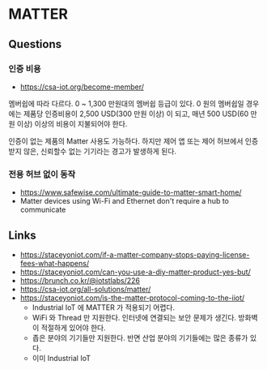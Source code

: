# MATTER

## Questions
### 인증 비용
* https://csa-iot.org/become-member/

멤버쉽에 따라 다르다. 0 ~ 1,300 만원대의 멤버쉽 등급이 있다.
0 원의 멤버쉽일 경우에는 제품당 인증비용이 2,500 USD(300 만원 이상) 이 되고,
매년 500 USD(60 만원 이상) 이상의 비용이 지불되어야 한다.

인증이 없는 제품의 Matter 사용도 가능하다.
하지만 제어 앱 또는 제어 허브에서 인증 받지 않은, 신뢰할수 없는 기기라는 경고가 발생하게 된다.

### 전용 허브 없이 동작
* https://www.safewise.com/ultimate-guide-to-matter-smart-home/
* Matter devices using Wi-Fi and Ethernet don't require a hub to communicate

## Links
* https://staceyoniot.com/if-a-matter-company-stops-paying-license-fees-what-happens/
* https://staceyoniot.com/can-you-use-a-diy-matter-product-yes-but/
* https://brunch.co.kr/@iotstlabs/226
* https://csa-iot.org/all-solutions/matter/
* https://staceyoniot.com/is-the-matter-protocol-coming-to-the-iiot/
  * Industrial IoT 에 MATTER 가 적용되기 어렵다.
  * WiFi 와 Thread 만 지원한다. 인터넷에 연결되는 보안 문제가 생긴다. 방화벽이 적절하게 있어야 한다.
  * 좁은 분야의 기기들만 지원한다. 반면 산업 분야의 기기들에는 많은 종류가 있다.
  * 이미 Industrial IoT 
